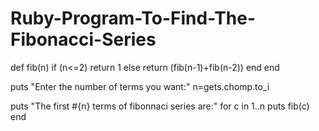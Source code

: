 # Ruby-Program-To-Find-The-Fibonacci-Series
def fib(n)
	if (n<=2)
		return 1
	else
		return (fib(n-1)+fib(n-2))
	end
end

puts "Enter the number of terms you want:"
n=gets.chomp.to_i

puts "The first #{n} terms of fibonnaci series are:"
for c in 1..n
	puts fib(c)
end
